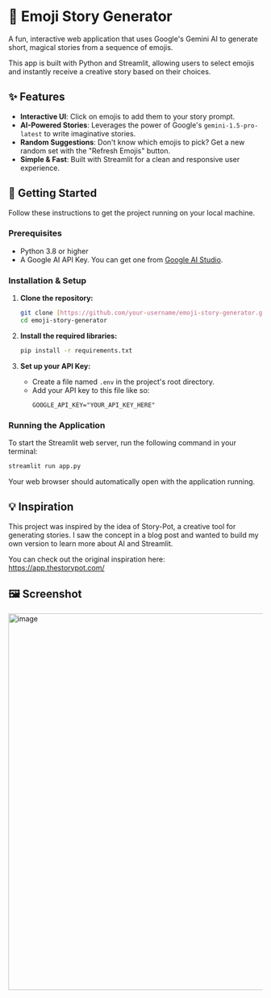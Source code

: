 # 📖 Emoji Story Generator

A fun, interactive web application that uses Google's Gemini AI to generate short, magical stories from a sequence of emojis.

This app is built with Python and Streamlit, allowing users to select emojis and instantly receive a creative story based on their choices.

## ✨ Features

* **Interactive UI**: Click on emojis to add them to your story prompt.
* **AI-Powered Stories**: Leverages the power of Google's `gemini-1.5-pro-latest` to write imaginative stories.
* **Random Suggestions**: Don't know which emojis to pick? Get a new random set with the "Refresh Emojis" button.
* **Simple & Fast**: Built with Streamlit for a clean and responsive user experience.

## 🚀 Getting Started

Follow these instructions to get the project running on your local machine.

### Prerequisites

* Python 3.8 or higher
* A Google AI API Key. You can get one from [Google AI Studio](https://aistudio.google.com/app/apikey).

### Installation & Setup

1.  **Clone the repository:**
    ```bash
    git clone [https://github.com/your-username/emoji-story-generator.git](https://github.com/your-username/emoji-story-generator.git)
    cd emoji-story-generator
    ```

2.  **Install the required libraries:**
    ```bash
    pip install -r requirements.txt
    ```

3.  **Set up your API Key:**
    * Create a file named `.env` in the project's root directory.
    * Add your API key to this file like so:
        ```
        GOOGLE_API_KEY="YOUR_API_KEY_HERE"
        ```

### Running the Application

To start the Streamlit web server, run the following command in your terminal:

```bash
streamlit run app.py
```

Your web browser should automatically open with the application running.

## 💡 Inspiration

This project was inspired by the idea of Story-Pot, a creative tool for generating stories. I saw the concept in a blog post and wanted to build my own version to learn more about AI and Streamlit.

You can check out the original inspiration here: https://app.thestorypot.com/

## 🖼️ Screenshot

<img width="617" height="747" alt="image" src="https://github.com/user-attachments/assets/9ef14ddd-e5b9-4e8c-88d1-9f52825828ba" />

